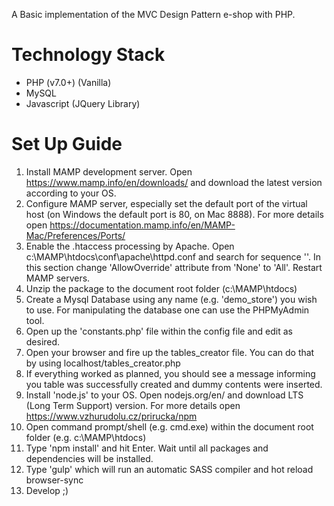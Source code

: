A Basic implementation of the MVC Design Pattern e-shop with PHP.

# Technology Stack 
* PHP (v7.0+) (Vanilla)
* MySQL 
* Javascript (JQuery Library)
 

#  Set Up Guide
1. Install MAMP development server. Open https://www.mamp.info/en/downloads/ and download the latest version according to your OS.
2. Configure MAMP server, especially set the default port of the virtual host (on Windows the default port is 80, on Mac 8888).
   For more details open https://documentation.mamp.info/en/MAMP-Mac/Preferences/Ports/
3. Enable the .htaccess processing by Apache. Open c:\MAMP\htdocs\conf\apache\httpd.conf and search for sequence '<Directory />'. In this section change 'AllowOverride' attribute from 'None' to 'All'. Restart MAMP servers.
4. Unzip the package to the document root folder (c:\MAMP\htdocs\)
5. Create a Mysql Database using any name (e.g. 'demo_store') you wish to use. For manipulating the database one can use the PHPMyAdmin tool.
6. Open up the 'constants.php' file within the config file and edit as desired.
7. Open your browser and fire up the tables_creator file. You can do that by using 
   localhost/tables_creator.php
8. If everything worked as planned, you should see a message informing you table was successfully created and dummy contents were inserted.
9. Install 'node.js' to your OS. Open nodejs.org/en/ and download LTS (Long Term Support) version.
   For more details open https://www.vzhurudolu.cz/prirucka/npm
10. Open command prompt/shell (e.g. cmd.exe) within the document root folder (e.g. c:\MAMP\htdocs\)
11. Type 'npm install' and hit Enter. Wait until all packages and dependencies will be installed.
12. Type 'gulp' which will run an automatic SASS compiler and hot reload browser-sync
13. Develop ;)